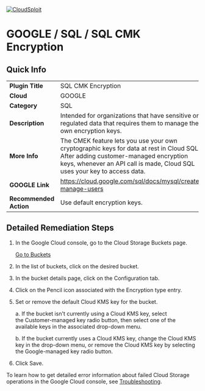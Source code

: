 [![CloudSploit](https://cloudsploit.com/img/logo-new-big-text-100.png "CloudSploit")](https://cloudsploit.com)

# GOOGLE / SQL / SQL CMK Encryption

## Quick Info

| | |
|-|-|
| **Plugin Title** | SQL CMK Encryption |
| **Cloud** | GOOGLE |
| **Category** | SQL |
| **Description** | Intended for organizations that have sensitive or regulated data that requires them to manage their own encryption keys. |
| **More Info** | The CMEK feature lets you use your own cryptographic keys for data at rest in Cloud SQL. After adding customer-managed encryption keys, whenever an API call is made, Cloud SQL uses your key to access data. |
| **GOOGLE Link** | https://cloud.google.com/sql/docs/mysql/create-manage-users |
| **Recommended Action** | Use default encryption keys. |

## Detailed Remediation Steps
1.  In the Google Cloud console, go to the Cloud Storage Buckets page.

    [Go to Buckets](https://console.cloud.google.com/storage/browser)

2.  In the list of buckets, click on the desired bucket.

3.  In the bucket details page, click on the Configuration tab.

4.  Click on the Pencil icon associated with the Encryption type entry.

5.  Set or remove the default Cloud KMS key for the bucket.

    a.  If the bucket isn't currently using a Cloud KMS key, select the Customer-managed key radio button, then select one of the available keys in the associated drop-down menu.

    b.  If the bucket currently uses a Cloud KMS key, change the Cloud KMS key in the drop-down menu, or remove the Cloud KMS key by selecting the Google-managed key radio button.

6.  Click Save.

To learn how to get detailed error information about failed Cloud Storage operations in the Google Cloud console, see [Troubleshooting](https://cloud.google.com/storage/docs/troubleshooting#trouble-console).